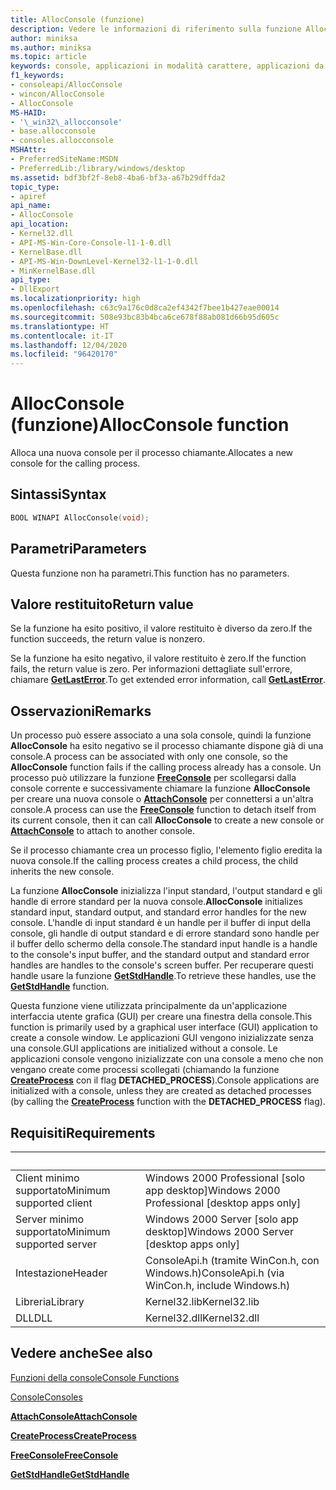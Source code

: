```yaml
---
title: AllocConsole (funzione)
description: Vedere le informazioni di riferimento sulla funzione AllocConsole che alloca una nuova console per il processo chiamante.
author: miniksa
ms.author: miniksa
ms.topic: article
keywords: console, applicazioni in modalità carattere, applicazioni da riga di comando, applicazioni di terminale, api della console
f1_keywords:
- consoleapi/AllocConsole
- wincon/AllocConsole
- AllocConsole
MS-HAID:
- '\_win32\_allocconsole'
- base.allocconsole
- consoles.allocconsole
MSHAttr:
- PreferredSiteName:MSDN
- PreferredLib:/library/windows/desktop
ms.assetid: bdf3bf2f-8eb8-4ba6-bf3a-a67b29dffda2
topic_type:
- apiref
api_name:
- AllocConsole
api_location:
- Kernel32.dll
- API-MS-Win-Core-Console-l1-1-0.dll
- KernelBase.dll
- API-MS-Win-DownLevel-Kernel32-l1-1-0.dll
- MinKernelBase.dll
api_type:
- DllExport
ms.localizationpriority: high
ms.openlocfilehash: c63c9a176c0d8ca2ef4342f7bee1b427eae00014
ms.sourcegitcommit: 508e93bc83b4bca6ce678f88ab081d66b95d605c
ms.translationtype: HT
ms.contentlocale: it-IT
ms.lasthandoff: 12/04/2020
ms.locfileid: "96420170"
---
```

# <a name="allocconsole-function"></a><span data-ttu-id="e3a97-104">AllocConsole (funzione)</span><span class="sxs-lookup"><span data-stu-id="e3a97-104">AllocConsole function</span></span>

<span data-ttu-id="e3a97-105">Alloca una nuova console per il processo chiamante.</span><span class="sxs-lookup"><span data-stu-id="e3a97-105">Allocates a new console for the calling process.</span></span>

## <a name="syntax"></a><span data-ttu-id="e3a97-106">Sintassi</span><span class="sxs-lookup"><span data-stu-id="e3a97-106">Syntax</span></span>

```C
BOOL WINAPI AllocConsole(void);
```

## <a name="parameters"></a><span data-ttu-id="e3a97-107">Parametri</span><span class="sxs-lookup"><span data-stu-id="e3a97-107">Parameters</span></span>

<span data-ttu-id="e3a97-108">Questa funzione non ha parametri.</span><span class="sxs-lookup"><span data-stu-id="e3a97-108">This function has no parameters.</span></span>

## <a name="return-value"></a><span data-ttu-id="e3a97-109">Valore restituito</span><span class="sxs-lookup"><span data-stu-id="e3a97-109">Return value</span></span>

<span data-ttu-id="e3a97-110">Se la funzione ha esito positivo, il valore restituito è diverso da zero.</span><span class="sxs-lookup"><span data-stu-id="e3a97-110">If the function succeeds, the return value is nonzero.</span></span>

<span data-ttu-id="e3a97-111">Se la funzione ha esito negativo, il valore restituito è zero.</span><span class="sxs-lookup"><span data-stu-id="e3a97-111">If the function fails, the return value is zero.</span></span> <span data-ttu-id="e3a97-112">Per informazioni dettagliate sull'errore, chiamare [**GetLastError**](https://msdn.microsoft.com/library/windows/desktop/ms679360).</span><span class="sxs-lookup"><span data-stu-id="e3a97-112">To get extended error information, call [**GetLastError**](https://msdn.microsoft.com/library/windows/desktop/ms679360).</span></span>

## <a name="remarks"></a><span data-ttu-id="e3a97-113">Osservazioni</span><span class="sxs-lookup"><span data-stu-id="e3a97-113">Remarks</span></span>

<span data-ttu-id="e3a97-114">Un processo può essere associato a una sola console, quindi la funzione **AllocConsole** ha esito negativo se il processo chiamante dispone già di una console.</span><span class="sxs-lookup"><span data-stu-id="e3a97-114">A process can be associated with only one console, so the **AllocConsole** function fails if the calling process already has a console.</span></span> <span data-ttu-id="e3a97-115">Un processo può utilizzare la funzione [**FreeConsole**](freeconsole.md) per scollegarsi dalla console corrente e successivamente chiamare la funzione **AllocConsole** per creare una nuova console o [**AttachConsole**](attachconsole.md) per connettersi a un'altra console.</span><span class="sxs-lookup"><span data-stu-id="e3a97-115">A process can use the [**FreeConsole**](freeconsole.md) function to detach itself from its current console, then it can call **AllocConsole** to create a new console or [**AttachConsole**](attachconsole.md) to attach to another console.</span></span>

<span data-ttu-id="e3a97-116">Se il processo chiamante crea un processo figlio, l'elemento figlio eredita la nuova console.</span><span class="sxs-lookup"><span data-stu-id="e3a97-116">If the calling process creates a child process, the child inherits the new console.</span></span>

<span data-ttu-id="e3a97-117">La funzione **AllocConsole** inizializza l'input standard, l'output standard e gli handle di errore standard per la nuova console.</span><span class="sxs-lookup"><span data-stu-id="e3a97-117">**AllocConsole** initializes standard input, standard output, and standard error handles for the new console.</span></span> <span data-ttu-id="e3a97-118">L'handle di input standard è un handle per il buffer di input della console, gli handle di output standard e di errore standard sono handle per il buffer dello schermo della console.</span><span class="sxs-lookup"><span data-stu-id="e3a97-118">The standard input handle is a handle to the console's input buffer, and the standard output and standard error handles are handles to the console's screen buffer.</span></span> <span data-ttu-id="e3a97-119">Per recuperare questi handle usare la funzione [**GetStdHandle**](getstdhandle.md).</span><span class="sxs-lookup"><span data-stu-id="e3a97-119">To retrieve these handles, use the [**GetStdHandle**](getstdhandle.md) function.</span></span>

<span data-ttu-id="e3a97-120">Questa funzione viene utilizzata principalmente da un'applicazione interfaccia utente grafica (GUI) per creare una finestra della console.</span><span class="sxs-lookup"><span data-stu-id="e3a97-120">This function is primarily used by a graphical user interface (GUI) application to create a console window.</span></span> <span data-ttu-id="e3a97-121">Le applicazioni GUI vengono inizializzate senza una console.</span><span class="sxs-lookup"><span data-stu-id="e3a97-121">GUI applications are initialized without a console.</span></span> <span data-ttu-id="e3a97-122">Le applicazioni console vengono inizializzate con una console a meno che non vengano create come processi scollegati (chiamando la funzione [**CreateProcess**](https://msdn.microsoft.com/library/windows/desktop/ms682425) con il flag **DETACHED\_PROCESS**).</span><span class="sxs-lookup"><span data-stu-id="e3a97-122">Console applications are initialized with a console, unless they are created as detached processes (by calling the [**CreateProcess**](https://msdn.microsoft.com/library/windows/desktop/ms682425) function with the **DETACHED\_PROCESS** flag).</span></span>

## <a name="requirements"></a><span data-ttu-id="e3a97-123">Requisiti</span><span class="sxs-lookup"><span data-stu-id="e3a97-123">Requirements</span></span>

| &nbsp; | &nbsp; |
|-|-|
| <span data-ttu-id="e3a97-124">Client minimo supportato</span><span class="sxs-lookup"><span data-stu-id="e3a97-124">Minimum supported client</span></span> | <span data-ttu-id="e3a97-125">Windows 2000 Professional \[solo app desktop\]</span><span class="sxs-lookup"><span data-stu-id="e3a97-125">Windows 2000 Professional \[desktop apps only\]</span></span> |
| <span data-ttu-id="e3a97-126">Server minimo supportato</span><span class="sxs-lookup"><span data-stu-id="e3a97-126">Minimum supported server</span></span> | <span data-ttu-id="e3a97-127">Windows 2000 Server \[solo app desktop\]</span><span class="sxs-lookup"><span data-stu-id="e3a97-127">Windows 2000 Server \[desktop apps only\]</span></span> |
| <span data-ttu-id="e3a97-128">Intestazione</span><span class="sxs-lookup"><span data-stu-id="e3a97-128">Header</span></span> | <span data-ttu-id="e3a97-129">ConsoleApi.h (tramite WinCon.h, con Windows.h)</span><span class="sxs-lookup"><span data-stu-id="e3a97-129">ConsoleApi.h (via WinCon.h, include Windows.h)</span></span> |
| <span data-ttu-id="e3a97-130">Libreria</span><span class="sxs-lookup"><span data-stu-id="e3a97-130">Library</span></span> | <span data-ttu-id="e3a97-131">Kernel32.lib</span><span class="sxs-lookup"><span data-stu-id="e3a97-131">Kernel32.lib</span></span> |
| <span data-ttu-id="e3a97-132">DLL</span><span class="sxs-lookup"><span data-stu-id="e3a97-132">DLL</span></span> | <span data-ttu-id="e3a97-133">Kernel32.dll</span><span class="sxs-lookup"><span data-stu-id="e3a97-133">Kernel32.dll</span></span> |

## <a name="see-also"></a><span data-ttu-id="e3a97-134">Vedere anche</span><span class="sxs-lookup"><span data-stu-id="e3a97-134">See also</span></span>

[<span data-ttu-id="e3a97-135">Funzioni della console</span><span class="sxs-lookup"><span data-stu-id="e3a97-135">Console Functions</span></span>](console-functions.md)

[<span data-ttu-id="e3a97-136">Console</span><span class="sxs-lookup"><span data-stu-id="e3a97-136">Consoles</span></span>](consoles.md)

[<span data-ttu-id="e3a97-137">**AttachConsole**</span><span class="sxs-lookup"><span data-stu-id="e3a97-137">**AttachConsole**</span></span>](attachconsole.md)

[<span data-ttu-id="e3a97-138">**CreateProcess**</span><span class="sxs-lookup"><span data-stu-id="e3a97-138">**CreateProcess**</span></span>](https://msdn.microsoft.com/library/windows/desktop/ms682425)

[<span data-ttu-id="e3a97-139">**FreeConsole**</span><span class="sxs-lookup"><span data-stu-id="e3a97-139">**FreeConsole**</span></span>](freeconsole.md)

[<span data-ttu-id="e3a97-140">**GetStdHandle**</span><span class="sxs-lookup"><span data-stu-id="e3a97-140">**GetStdHandle**</span></span>](getstdhandle.md)
